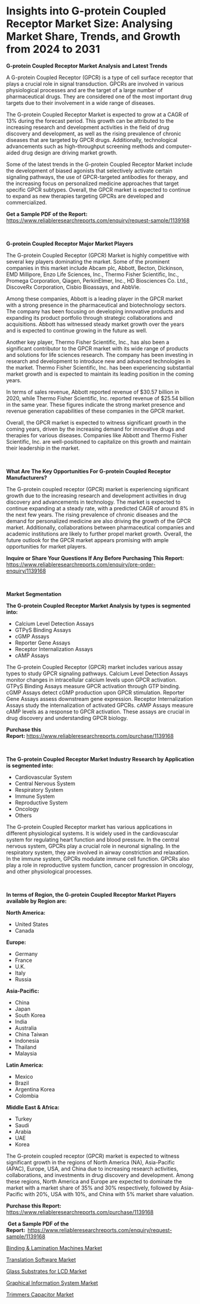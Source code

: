 <p><h1>Insights into G-protein Coupled Receptor Market Size: Analysing Market Share, Trends, and Growth from 2024 to 2031</h1></p><p><strong>G-protein Coupled Receptor Market Analysis and Latest Trends</strong></p>
<p><p>A G-protein Coupled Receptor (GPCR) is a type of cell surface receptor that plays a crucial role in signal transduction. GPCRs are involved in various physiological processes and are the target of a large number of pharmaceutical drugs. They are considered one of the most important drug targets due to their involvement in a wide range of diseases.</p><p>The G-protein Coupled Receptor Market is expected to grow at a CAGR of 13% during the forecast period. This growth can be attributed to the increasing research and development activities in the field of drug discovery and development, as well as the rising prevalence of chronic diseases that are targeted by GPCR drugs. Additionally, technological advancements such as high-throughput screening methods and computer-aided drug design are driving market growth.</p><p>Some of the latest trends in the G-protein Coupled Receptor Market include the development of biased agonists that selectively activate certain signaling pathways, the use of GPCR-targeted antibodies for therapy, and the increasing focus on personalized medicine approaches that target specific GPCR subtypes. Overall, the GPCR market is expected to continue to expand as new therapies targeting GPCRs are developed and commercialized.</p></p>
<p><strong>Get a Sample PDF of the Report:&nbsp;</strong> <a href="https://www.reliableresearchreports.com/enquiry/request-sample/1139168">https://www.reliableresearchreports.com/enquiry/request-sample/1139168</a></p>
<p>&nbsp;</p>
<p><strong>G-protein Coupled Receptor Major Market Players</strong></p>
<p><p>The G-protein Coupled Receptor (GPCR) Market is highly competitive with several key players dominating the market. Some of the prominent companies in this market include Abcam plc, Abbott, Becton, Dickinson, EMD Millipore, Enzo Life Sciences, Inc., Thermo Fisher Scientific, Inc., Promega Corporation, Qiagen, PerkinElmer, Inc., HD Biosciences Co. Ltd., DiscoveRx Corporation, Cisbio Bioassays, and AbbVie.</p><p>Among these companies, Abbott is a leading player in the GPCR market with a strong presence in the pharmaceutical and biotechnology sectors. The company has been focusing on developing innovative products and expanding its product portfolio through strategic collaborations and acquisitions. Abbott has witnessed steady market growth over the years and is expected to continue growing in the future as well.</p><p>Another key player, Thermo Fisher Scientific, Inc., has also been a significant contributor to the GPCR market with its wide range of products and solutions for life sciences research. The company has been investing in research and development to introduce new and advanced technologies in the market. Thermo Fisher Scientific, Inc. has been experiencing substantial market growth and is expected to maintain its leading position in the coming years.</p><p>In terms of sales revenue, Abbott reported revenue of $30.57 billion in 2020, while Thermo Fisher Scientific, Inc. reported revenue of $25.54 billion in the same year. These figures indicate the strong market presence and revenue generation capabilities of these companies in the GPCR market.</p><p>Overall, the GPCR market is expected to witness significant growth in the coming years, driven by the increasing demand for innovative drugs and therapies for various diseases. Companies like Abbott and Thermo Fisher Scientific, Inc. are well-positioned to capitalize on this growth and maintain their leadership in the market.</p></p>
<p>&nbsp;</p>
<p><strong>What Are The Key Opportunities For G-protein Coupled Receptor Manufacturers?</strong></p>
<p><p>The G-protein coupled receptor (GPCR) market is experiencing significant growth due to the increasing research and development activities in drug discovery and advancements in technology. The market is expected to continue expanding at a steady rate, with a predicted CAGR of around 8% in the next few years. The rising prevalence of chronic diseases and the demand for personalized medicine are also driving the growth of the GPCR market. Additionally, collaborations between pharmaceutical companies and academic institutions are likely to further propel market growth. Overall, the future outlook for the GPCR market appears promising with ample opportunities for market players.</p></p>
<p><strong>Inquire or Share Your Questions If Any Before Purchasing This Report:</strong> <a href="https://www.reliableresearchreports.com/enquiry/pre-order-enquiry/1139168">https://www.reliableresearchreports.com/enquiry/pre-order-enquiry/1139168</a></p>
<p>&nbsp;</p>
<p><strong>Market Segmentation</strong></p>
<p><strong>The G-protein Coupled Receptor Market Analysis by types is segmented into:</strong></p>
<p><ul><li>Calcium Level Detection Assays</li><li>GTPγS Binding Assays</li><li>cGMP Assays</li><li>Reporter Gene Assays</li><li>Receptor Internalization Assays</li><li>cAMP Assays</li></ul></p>
<p><p>The G-protein Coupled Receptor (GPCR) market includes various assay types to study GPCR signaling pathways. Calcium Level Detection Assays monitor changes in intracellular calcium levels upon GPCR activation. GTPγS Binding Assays measure GPCR activation through GTP binding. cGMP Assays detect cGMP production upon GPCR stimulation. Reporter Gene Assays assess downstream gene expression. Receptor Internalization Assays study the internalization of activated GPCRs. cAMP Assays measure cAMP levels as a response to GPCR activation. These assays are crucial in drug discovery and understanding GPCR biology.</p></p>
<p><strong>Purchase this Report:&nbsp;</strong><a href="https://www.reliableresearchreports.com/purchase/1139168">https://www.reliableresearchreports.com/purchase/1139168</a></p>
<p>&nbsp;</p>
<p><strong>The G-protein Coupled Receptor Market Industry Research by Application is segmented into:</strong></p>
<p><ul><li>Cardiovascular System</li><li>Central Nervous System</li><li>Respiratory System</li><li>Immune System</li><li>Reproductive System</li><li>Oncology</li><li>Others</li></ul></p>
<p><p>The G-protein Coupled Receptor market has various applications in different physiological systems. It is widely used in the cardiovascular system for regulating heart function and blood pressure. In the central nervous system, GPCRs play a crucial role in neuronal signaling. In the respiratory system, they are involved in airway constriction and relaxation. In the immune system, GPCRs modulate immune cell function. GPCRs also play a role in reproductive system function, cancer progression in oncology, and other physiological processes.</p></p>
<p>&nbsp;</p>
<p><strong>In terms of Region, the G-protein Coupled Receptor Market Players available by Region are:</strong></p>
<p>
    <p> <strong> North America: </strong>
        <ul>
            <li>United States</li>
            <li>Canada</li>
        </ul>
        </p> 
    <p> <strong> Europe: </strong>
        <ul>
            <li>Germany</li>
            <li>France</li>
            <li>U.K.</li>
            <li>Italy</li>
            <li>Russia</li>
        </ul>
        </p> 
    <p> <strong> Asia-Pacific: </strong>
        <ul>
            <li>China</li>
            <li>Japan</li>
            <li>South Korea</li>
            <li>India</li>
            <li>Australia</li>
            <li>China Taiwan</li>
            <li>Indonesia</li>
            <li>Thailand</li>
            <li>Malaysia</li>
        </ul>
        </p> 
    <p> <strong> Latin America: </strong>
        <ul>
            <li>Mexico</li>
            <li>Brazil</li>
            <li>Argentina Korea</li>
            <li>Colombia</li>
        </ul>
        </p> 
    <p> <strong> Middle East & Africa: </strong>
        <ul>
            <li>Turkey</li>
            <li>Saudi</li>
            <li>Arabia</li>
            <li>UAE</li>
            <li>Korea</li>
        </ul>
    </p>
    </p>
<p><p>The G-protein coupled receptor (GPCR) market is expected to witness significant growth in the regions of North America (NA), Asia-Pacific (APAC), Europe, USA, and China due to increasing research activities, collaborations, and investments in drug discovery and development. Among these regions, North America and Europe are expected to dominate the market with a market share of 35% and 30% respectively, followed by Asia-Pacific with 20%, USA with 10%, and China with 5% market share valuation.</p></p>
<p><strong>Purchase this Report: </strong><a href="https://www.reliableresearchreports.com/purchase/1139168">https://www.reliableresearchreports.com/purchase/1139168</a></p>
<p>&nbsp;<strong>Get a Sample PDF of the Report:&nbsp;&nbsp;</strong><a href="https://www.reliableresearchreports.com/enquiry/request-sample/1139168">https://www.reliableresearchreports.com/enquiry/request-sample/1139168</a></p>
<p><strong></strong></p>
<p><p><a href="https://github.com/jj19131/Market-Research-Report-List-1/blob/main/binding-lamination-machines-market.md">Binding & Lamination Machines Market</a></p><p><a href="https://medium.com/@megancarr666/translation-software-market-outlook-industry-overview-and-forecast-2024-to-2031-74a5f7ac5302">Translation Software Market</a></p><p><a href="https://issuu.com/reportprime-2/docs/glass-substrates-for-lcd-market-size-2030.pptx">Glass Substrates for LCD Market</a></p><p><a href="https://medium.com/@megancarr666/graphical-information-system-market-research-report-its-history-and-forecast-2024-to-2031-7bf2fe286eb6">Graphical Information System Market</a></p><p><a href="https://github.com/sougarounis/Market-Research-Report-List-2/blob/main/trimmers-capacitor-market.md">Trimmers Capacitor Market</a></p></p>